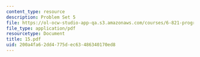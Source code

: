 ```yaml
---
content_type: resource
description: Problem Set 5
file: https://ol-ocw-studio-app-qa.s3.amazonaws.com/courses/6-821-programming-languages-fall-2002/200a4fa62dd4775dec63486340170ed8_15.pdf
file_type: application/pdf
resourcetype: Document
title: 15.pdf
uid: 200a4fa6-2dd4-775d-ec63-486340170ed8
---
```

